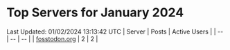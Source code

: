 # Top Servers for January 2024
Last Updated: 01/02/2024 13:13:42 UTC
| Server | Posts | Active Users |
| -- | -- | -- |
| [fosstodon.org](https://fosstodon.org/tags/PowerShell) | 2 | 2 |
